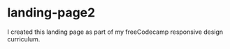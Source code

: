 # landing-page2
I created this landing page as part of my freeCodecamp responsive design curriculum.
